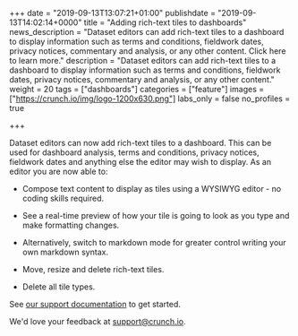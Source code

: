 +++
date = "2019-09-13T13:07:21+01:00"
publishdate = "2019-09-13T14:02:14+0000"
title = "Adding rich-text tiles to dashboards"
news_description = "Dataset editors can add rich-text tiles to a dashboard to display information such as terms and conditions, fieldwork dates, privacy notices, commentary and analysis, or any other content. Click here to learn more."
description = "Dataset editors can add rich-text tiles to a dashboard to display information such as terms and conditions, fieldwork dates, privacy notices, commentary and analysis, or any other content."
weight = 20
tags = ["dashboards"]
categories = ["feature"]
images = ["https://crunch.io/img/logo-1200x630.png"]
labs_only = false
no_profiles = true

+++

Dataset editors can now add rich-text tiles to a dashboard. This can be used for dashboard analysis, terms and conditions, privacy notices, fieldwork dates and anything else the editor may wish to display. As an editor you are now able to:

* Compose text content to display as tiles using a WYSIWYG editor - no coding skills required.

* See a real-time preview of how your tile is going to look as you type and make formatting changes.

* Alternatively, switch to markdown mode for greater control writing your own markdown syntax.

* Move, resize and delete rich-text tiles.

* Delete all tile types.


See [our support documentation](http://support.crunch.io/articles/TAB7n65c/How-to-add-a-richtext-tile-to-a-dashboard) to get started.

We'd love your feedback at support@crunch.io.
